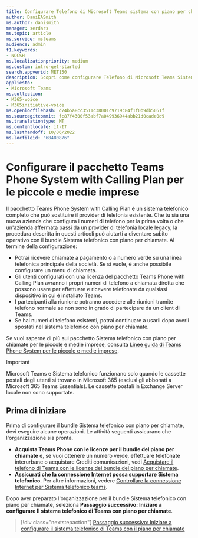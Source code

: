 ```yaml
---
title: Configurare Telefono di Microsoft Teams sistema con piano per chiamate per piccole e medie imprese
author: DaniEASmith
ms.author: danismith
manager: serdars
ms.topic: article
ms.service: msteams
audience: admin
f1.keywords:
- NOCSH
ms.localizationpriority: medium
ms.custom: intro-get-started
search.appverid: MET150
description: Scopri come configurare Telefono di Microsoft Teams Sistema con Piano per chiamate nelle aziende o nelle organizzazioni di piccole e medie dimensioni.
appliesto:
- Microsoft Teams
ms.collection:
- M365-voice
- M365initiative-voice
ms.openlocfilehash: d74b5a8cc3511c38001c9719c84f1f0b9db5051f
ms.sourcegitcommit: fc87f4300f53abf7a049936944abb21d0cade0d9
ms.translationtype: MT
ms.contentlocale: it-IT
ms.lasthandoff: 10/06/2022
ms.locfileid: "68480876"
---
```

# <a name="set-up-the-teams-phone-system-with-calling-plan-bundle-for-small-to-medium-businesses"></a>Configurare il pacchetto Teams Phone System with Calling Plan per le piccole e medie imprese

Il pacchetto Teams Phone System with Calling Plan è un sistema telefonico completo che può sostituire il provider di telefonia esistente. Che tu sia una nuova azienda che configura i numeri di telefono per la prima volta o che un'azienda affermata passi da un provider di telefonia locale legacy, la procedura descritta in questi articoli può aiutarti a diventare subito operativo con il bundle Sistema telefonico con piano per chiamate. Al termine della configurazione:

* Potrai ricevere chiamate a pagamento o a numero verde su una linea telefonica principale della società. Se si vuole, è anche possibile configurare un menu di chiamata.
* Gli utenti configurati con una licenza del pacchetto Teams Phone with Calling Plan avranno i propri numeri di telefono a chiamata diretta che possono usare per effettuare e ricevere telefonate da qualsiasi dispositivo in cui è installato Teams.
* I partecipanti alla riunione potranno accedere alle riunioni tramite telefono normale se non sono in grado di partecipare da un client di Teams.
* Se hai numeri di telefono esistenti, potrai continuare a usarli dopo averli spostati nel sistema telefonico con piano per chiamate.

Se vuoi saperne di più sul pacchetto Sistema telefonico con piano per chiamate per le piccole e medie imprese, consulta [Linee guida di Teams Phone System per le piccole e medie imprese](whats-business-voice.md).

> [!IMPORTANT]
> Microsoft Teams e Sistema telefonico funzionano solo quando le cassette postali degli utenti si trovano in Microsoft 365 (esclusi gli abbonati a Microsoft 365 Teams Essentials). Le cassette postali in Exchange Server locale non sono supportate.

## <a name="before-you-begin"></a>Prima di iniziare

Prima di configurare il bundle Sistema telefonico con piano per chiamate, devi eseguire alcune operazioni. Le attività seguenti assicurano che l'organizzazione sia pronta.

* **Acquista Teams Phone con le licenze per il bundle del piano per chiamate** e, se vuoi ottenere un numero verde, effettuare telefonate interurbane o acquistare Crediti comunicazioni, vedi [Acquistare il telefono di Teams con le licenze del bundle del piano per chiamate](whats-business-voice.md#how-do-i-purchase-teams-phone-with-calling-plan-bundle-licenses).
* **Assicurati che la connessione Internet possa supportare Sistema telefonico**. Per altre informazioni, vedere [Controllare la connessione Internet per Sistema telefonico teams](get-ready-internet.md).

Dopo aver preparato l'organizzazione per il bundle Sistema telefonico con piano per chiamate, seleziona **Passaggio successivo: Iniziare a configurare Il sistema telefonico di Teams con piano per chiamate**.

> [!div class="nextstepaction"]
> [Passaggio successivo: Iniziare a configurare il sistema telefonico di Teams con il piano per chiamate](set-up-emergency-locations.md)

